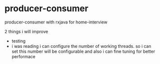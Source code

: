 # producer-consumer
producer-consumer with rxjava for home-interview

2 things i will improve

- testing 
- i was reading i can configure the number of working threads. 
	so i can set this number will be configurable and also i can fine tuning for better performace

